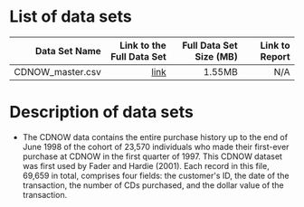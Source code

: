 # List of data sets
|  Data Set Name | Link to the Full Data Set   | Full Data Set Size (MB)  | Link to Report |
| ---:| ---: | ---: | ---: |
| CDNOW_master.csv | [link](https://github.com/ZhouFang928/sql-server-samples/blob/master/samples/features/r-services/Retail%20Precision%20Marketing/Data/CDNOW_master.csv) | 1.55MB | N/A|

# Description of data sets

* The CDNOW data contains the entire purchase history up to the end of June 1998 of the cohort of 23,570 individuals who made their first-ever purchase at CDNOW in the first quarter of 1997. This CDNOW dataset was first used by Fader and Hardie (2001). Each record in this file, 69,659 in total, comprises four fields: the customer's ID, the date of the transaction, the number of CDs purchased, and the dollar value of the transaction.


